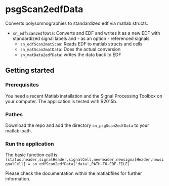 # psgScan2edfData

Converts polysomnographies to standardized edf via matlab structs. 

* `sn_edfScan2edfData`: Converts and EDF and writes it as a new EDF with standardized signal labels and - as an option - referenced signals
  * `sn_edfScan2matScan`: Reads EDF to matlab structs and cells
  * `sn_matScan2matData`: Does the actual conversion
  * `sn_matData2edfData`: writes the data back to EDF

## Getting started

### Prerequisites

You need a recent Matlab installation and the Signal Processing Toolbox on your computer. The application is tested with R2015b. 

### Pathes

Download the repo and add the directory `sn_psgScan2edfData` to your matlab-path. 

### Run the application

The basic function call is: `[status,header,signalHeader,signalCell,newheader,newsignalHeader,newsignalCell] = sn_edfScan2edfData('data',PATH-TO-EDF-FILE)`

Please check the documentation within the matlabfiles for further information. 







